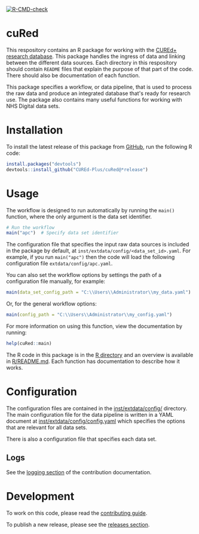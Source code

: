 <!-- badges: start -->

[![R-CMD-check](https://github.com/CUREd-Plus/cuRed/actions/workflows/R-CMD-check.yaml/badge.svg)](https://github.com/CUREd-Plus/cuRed/actions/workflows/R-CMD-check.yaml)

<!-- badges: end -->

# cuRed

This respository contains an R package for working with the [CUREd+ research database](https://www.sheffield.ac.uk/cure/database). This package handles the ingress of data and linking between the different data sources. Each directory in this respository should contain `README` files that explain the purpose of that part of the code. There should also be documentation of each function.

This package specifies a workflow, or data pipeline, that is used to process the raw data and produce an integrated database that's ready for research use. The package also contains many useful functions for working with NHS Digital data sets.

# Installation

To install the latest release of this package from [GitHub](https://github.com/), run the following R code:

``` R
install.packages("devtools")
devtools::install_github("CUREd-Plus/cuRed@*release")
```

# Usage

The workflow is designed to run automatically by running the `main()` function, where the only argument is the data set identifier.

```R
# Run the workflow
main("apc")  # Specify data set identifier
```

The configuration file that specifies the input raw data sources is included in the package by default, at `inst/extdata/config/<data_set_id>.yaml`. For example, if you run `main("apc")` then the code will load the following configuration file `extdata/config/apc.yaml`.

You can also set the workflow options by settings the path of a configuration file manually, for example:

```R
main(data_set_config_path = "C:\\Users\\Administrator\\my_data.yaml")
```

Or, for the general workflow options:

```R
main(config_path = "C:\\Users\\Administrator\\my_config.yaml")
```

For more information on using this function, view the documentation by running:

```R
help(cuRed::main)
```

The R code in this package is in the [R directory](./R/) and an overview is available in [R/README.md](R/README.md). Each function has documentation to describe how it works.

# Configuration

The configuration files are contained in the [inst/extdata/config/](./inst/extdata/config/) directory. The main configuration file for the data pipeline is written in a YAML document at [inst/extdata/config/config.yaml](inst/extdata/config/config.yaml) which specifies the options that are relevant for all data sets.

There is also a configuration file that specifies each data set.

## Logs

See the [logging section](CONTRIBUTING.md#Logging) of the contribution documentation.

# Development

To work on this code, please read the [contributing guide](CONTRIBUTING.md).

To publish a new release, please see the [releases section](CONTRIBUTING.md#releases).
